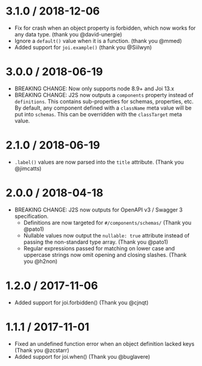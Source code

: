

3.1.0 / 2018-12-06
==================

  * Fix for crash when an object property is forbidden, which now works for any data type. (thank you @david-unergie)
  * Ignore a `default()` value when it is a function. (thank you @mmed)
  * Added support for `joi.example()` (thank you @Siilwyn)

3.0.0 / 2018-06-19
==================

  * BREAKING CHANGE: Now only supports node 8.9+ and Joi 13.x
  * BREAKING CHANGE: J2S now outputs a `components` property instead of `definitions`. This contains sub-properties for schemas, properties, etc. By default, any component defined with a `className` meta value will be put into `schemas`. This can be overridden with the `classTarget` meta value.

2.1.0 / 2018-06-19
==================

  * `.label()` values are now parsed into the `title` attribute. (Thank you @jimcatts)

2.0.0 / 2018-04-18
==================

  * BREAKING CHANGE: J2S now outputs for OpenAPI v3 / Swagger 3 specification.
    * Definitions are now targeted for `#/components/schemas/` (Thank you @pato1)
    * Nullable values now output the `nullable: true` attribute instead of passing the non-standard type array. (Thank you @pato1)
    * Regular expressions passed for matching on lower case and uppercase strings now omit opening and closing slashes. (Thank you @h2non)

1.2.0 / 2017-11-06
==================

  * Added support for joi.forbidden() (Thank you @cjnqt)


1.1.1 / 2017-11-01
==================

  * Fixed an undefined function error when an object definition lacked keys (Thank you @zcstarr)
  * Added support for joi.when() (Thank you @buglavere)
